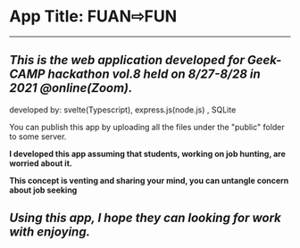 # App Title: FUAN⇨FUN
---
*This is the web application developed for Geek-CAMP hackathon vol.8 held on 8/27-8/28 in 2021 @online(Zoom).*
---
developed by: svelte(Typescript), express.js(node.js) , SQLite

You can publish this app by uploading all the files under the "public" folder to some server.

**I developed this app assuming that students, working on job hunting, are worried about it.**

**This concept is venting and sharing your mind, you can untangle concern about job seeking**

*Using this app, I hope they can looking for work with enjoying.*
---
